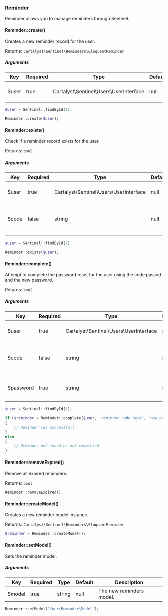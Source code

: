### Reminder

Reminder allows you to manage reminders through Sentinel.

#### Reminder::create()

Creates a new reminder record for the user.

Returns: `Cartalyst\Sentinel\Reminders\EloquentReminder`

##### Arguments

Key   | Required | Type                                   | Default | Description
----- | -------- | -------------------------------------- | ------- | -------------------------
$user | true     | Cartalyst\Sentinel\Users\UserInterface | null    | The Sentinel user object.

```php
$user = Sentinel::findById(1);

Reminder::create($user);
```

#### Reminder::exists()

Check if a reminder record exists for the user.

Returns: `bool`

##### Arguments

Key   | Required | Type                                   | Default | Description
----- | -------- | -------------------------------------- | ------- | -------------------------
$user | true     | Cartalyst\Sentinel\Users\UserInterface | null    | The Sentinel user object.
$code | false    | string                                 | null    | The code used for identifying the reminder.

```php
$user = Sentinel::findById(1);

Reminder::exists($user);
```

#### Reminder::complete()

Attempt to complete the password reset for the user using the code passed and the new password.

Returns: `bool`.

##### Arguments

Key       | Required | Type                                   | Default | Description
--------- | -------- | -------------------------------------- | ------- | -------------------------
$user     | true     | Cartalyst\Sentinel\Users\UserInterface | null    | The Sentinel user object.
$code     | false    | string                                 | null    | The code used for identifying the reminder.
$password | true     | string                                 | null    | The new password to use for the user.

```php
$user = Sentinel::findById(1);

if ($reminder = Reminder::complete($user, 'reminder_code_here', 'new_password_here'))
{
	// Reminder was successfull
}
else
{
	// Reminder not found or not completed.
}
```

#### Reminder::removeExpired()

Remove all expired reminders.

Returns: `bool`.

```php
Reminder::removeExpired();
```

#### Reminder::createModel()

Creates a new reminder model instance.

Returns: `Cartalyst\Sentinel\Reminders\EloquentReminder`

```php
$reminder = Reminder::createModel();
```

#### Reminder::setModel()

Sets the reminder model.

##### Arguments

Key    | Required | Type   | Default | Description
------ | -------- | ------ | ------- | -----------------------------------------
$model | true     | string | null    | The new reminders model.

```php
Reminder::setModel('Your\Reminder\Model');
```
